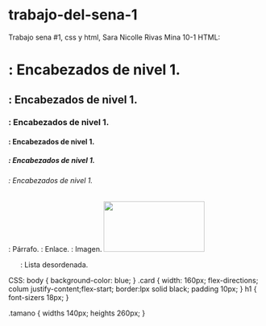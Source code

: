 # trabajo-del-sena-1
Trabajo sena #1, css y html, Sara Nicolle Rivas Mina 10-1
HTML:
<h1> : Encabezados de nivel 1. </h1>
<h2> : Encabezados de nivel 1. </h2>
<h3> : Encabezados de nivel 1. </h3>
<h4> : Encabezados de nivel 1. </h4>
<h5> : Encabezados de nivel 1. </h5>
<h6> : Encabezados de nivel 1. </h6>
<p>: Párrafo.
<a>: Enlace.
<img>: Imagen.
<img src="https://concepto.de/wp-content/uploads/2020/04/mariposa-e1588208127558-800x400.jpg" width="200" height="100">
  <ul>: Lista desordenada. </ul>
CSS:
body {
 background-color: blue;
}
.card {
width: 160px;
flex-directions; colum
justify-content;flex-start;
border:lpx solid black;
padding 10px;
}
h1 {
font-sizers 18px;
}

.tamano {
widths 140px;
heights 260px;
}
